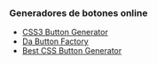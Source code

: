 ### Generadores de botones online

- [CSS3 Button Generator](http://css3buttongenerator.com/)
- [Da Button Factory](https://dabuttonfactory.com/)
- [Best CSS Button Generator](http://www.bestcssbuttongenerator.com/)